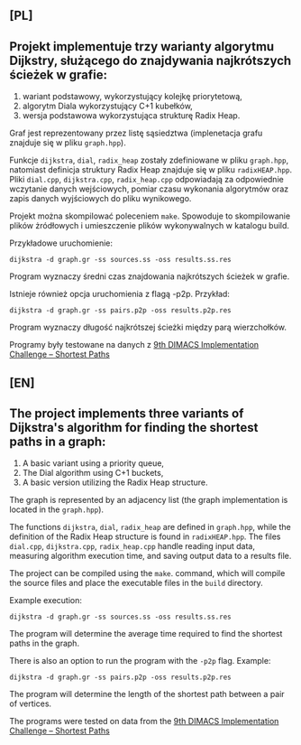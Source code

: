 ## [PL]
## Projekt implementuje trzy warianty algorytmu Dijkstry, służącego do znajdywania najkrótszych ścieżek w grafie:
1) wariant podstawowy, wykorzystujący kolejkę priorytetową,
2) algorytm Diala wykorzystujący C+1 kubełków,
3) wersja podstawowa wykorzystująca strukturę Radix Heap.

Graf jest reprezentowany przez listę sąsiedztwa (implenetacja grafu znajduje się w pliku `graph.hpp`).

Funkcje `dijkstra`, `dial`, `radix_heap` zostały zdefiniowane w pliku `graph.hpp`, natomiast definicja struktury Radix Heap znajduje się w pliku `radixHEAP.hpp`.
Pliki `dial.cpp`, `dijkstra.cpp`, `radix_heap.cpp` odpowiadają za odpowiednie wczytanie danych wejściowych, pomiar czasu wykonania algorytmów oraz zapis danych wyjściowych do pliku wynikowego.

Projekt można skompilować poleceniem `make`. Spowoduje to skompilowanie plików żródłowych i umieszczenie plików wykonywalnych w katalogu build.

Przykładowe uruchomienie: 
```
dijkstra -d graph.gr -ss sources.ss -oss results.ss.res
```
Program wyznaczy średni czas znajdowania najkrótszych ścieżek w grafie.

Istnieje również opcja uruchomienia z flagą -p2p. Przykład:
```
dijkstra -d graph.gr -ss pairs.p2p -oss results.p2p.res
```
Program wyznaczy długość najkrótszej ścieżki między parą wierzchołków.

Programy były testowane na danych z [9th DIMACS Implementation Challenge – Shortest Paths](https://www.diag.uniroma1.it/challenge9/download.shtml)

## [EN]
## The project implements three variants of Dijkstra's algorithm for finding the shortest paths in a graph:
1) A basic variant using a priority queue,
2) The Dial algorithm using C+1 buckets,
3) A basic version utilizing the Radix Heap structure.

The graph is represented by an adjacency list (the graph implementation is located in the `graph.hpp`).

The functions `dijkstra`, `dial`, `radix_heap` are defined in `graph.hpp`, while the definition of the Radix Heap structure is found in `radixHEAP.hpp`.
The files `dial.cpp`, `dijkstra.cpp`, `radix_heap.cpp` handle reading input data, measuring algorithm execution time, and saving output data to a results file.

The project can be compiled using the `make`. command, which will compile the source files and place the executable files in the `build` directory.

Example execution: 
```
dijkstra -d graph.gr -ss sources.ss -oss results.ss.res
```
The program will determine the average time required to find the shortest paths in the graph.

There is also an option to run the program with the `-p2p` flag. Example:
```
dijkstra -d graph.gr -ss pairs.p2p -oss results.p2p.res
```
The program will determine the length of the shortest path between a pair of vertices.

The programs were tested on data from the [9th DIMACS Implementation Challenge – Shortest Paths](https://www.diag.uniroma1.it/challenge9/download.shtml)

